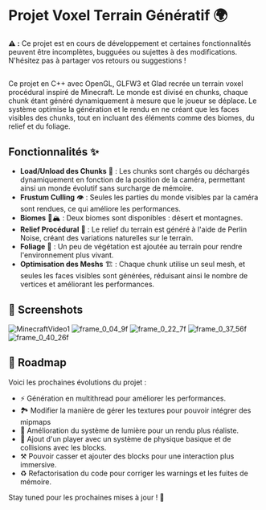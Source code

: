 
# Projet Voxel Terrain Génératif 🌍

**⚠️ :** Ce projet est en cours de développement et certaines fonctionnalités peuvent être incomplètes, bugguées ou sujettes à des modifications. N'hésitez pas à partager vos retours ou suggestions !

##

Ce projet en C++ avec OpenGL, GLFW3 et Glad recrée un terrain voxel procédural inspiré de Minecraft. Le monde est divisé en chunks, chaque chunk étant généré dynamiquement à mesure que le joueur se déplace. Le système optimise la génération et le rendu en ne créant que les faces visibles des chunks, tout en incluant des éléments comme des biomes, du relief et du foliage.

## Fonctionnalités ✨

- **Load/Unload des Chunks** 🧩 : Les chunks sont chargés ou déchargés dynamiquement en fonction de la position de la caméra, permettant ainsi un monde évolutif sans surcharge de mémoire.
- **Frustum Culling** 👁️ : Seules les parties du monde visibles par la caméra sont rendues, ce qui améliore les performances.
- **Biomes** 🌵🏔️ : Deux biomes sont disponibles : désert et montagnes.
- **Relief Procédural** 🌄 : Le relief du terrain est généré à l'aide de Perlin Noise, créant des variations naturelles sur le terrain.
- **Foliage** 🌿 : Un peu de végétation est ajoutée au terrain pour rendre l'environnement plus vivant.
- **Optimisation des Meshs** 🏗️ : Chaque chunk utilise un seul mesh, et seules les faces visibles sont générées, réduisant ainsi le nombre de vertices et améliorant les performances.

## 📸 Screenshots  
![MinecraftVideo1](https://github.com/user-attachments/assets/9d28a5a9-cc18-4034-92b4-048dce0d816f)
![frame_0_04_9f](https://github.com/user-attachments/assets/9d9ea5e4-e45b-4940-9bb7-8a31441c4eda)
![frame_0_22_7f](https://github.com/user-attachments/assets/9fee71eb-dc6f-48ab-9cbc-1ff1f797d860)
![frame_0_37_56f](https://github.com/user-attachments/assets/6170b2e7-8dcf-4618-b8f9-201095abfc52)
![frame_0_40_26f](https://github.com/user-attachments/assets/1ecbd093-daa9-4c9a-8a3e-761cb7ae3cfa)

## 🔄 Roadmap

Voici les prochaines évolutions du projet :

- ⚡ Génération en multithread pour améliorer les performances.
- 🏞️ Modifier la manière de gérer les textures pour pouvoir intégrer des mipmaps
- 🌟 Amélioration du système de lumière pour un rendu plus réaliste.
- 👤 Ajout d'un player avec un système de physique basique et de collisions avec les blocks.
- ⚒ Pouvoir casser et ajouter des blocks pour une interaction plus immersive.
- ♻️ Refactorisation du code pour corriger les warnings et les fuites de mémoire.

Stay tuned pour les prochaines mises à jour ! 🚀
